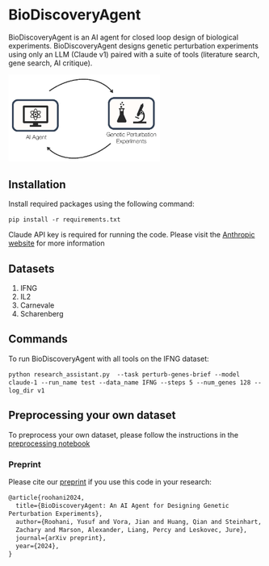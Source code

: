 # BioDiscoveryAgent

BioDiscoveryAgent is an AI agent for closed loop design of 
biological experiments. BioDiscoveryAgent designs genetic perturbation experiments 
using only an LLM (Claude v1) paired with a suite of tools (literature 
search, gene search, AI critique).

<img src="assets/icon.jpg" width="300">

## Installation

Install required packages using the following command:
```
pip install -r requirements.txt
```
Claude API key is required for running the code. Please visit the [Anthropic website](https://docs.anthropic.com/en/docs/getting-access-to-claude) 
for more information

## Datasets

1. IFNG
2. IL2
3. Carnevale
4. Scharenberg
   
## Commands

To run BioDiscoveryAgent with all tools on the IFNG dataset:

```
python research_assistant.py  --task perturb-genes-brief --model claude-1 --run_name test --data_name IFNG --steps 5 --num_genes 128 --log_dir v1
```



## Preprocessing your own dataset

To preprocess your own dataset, please follow the instructions in the [preprocessing notebook](notebooks/Preprocessing.ipynb)

### Preprint

Please cite our [preprint](http://arxiv.org/abs/2405.17631) if you use this code in your research:

```
@article{roohani2024,
  title={BioDiscoveryAgent: An AI Agent for Designing Genetic Perturbation Experiments},
  author={Roohani, Yusuf and Vora, Jian and Huang, Qian and Steinhart, 
  Zachary and Marson, Alexander, Liang, Percy and Leskovec, Jure},
  journal={arXiv preprint},
  year={2024},
}
```